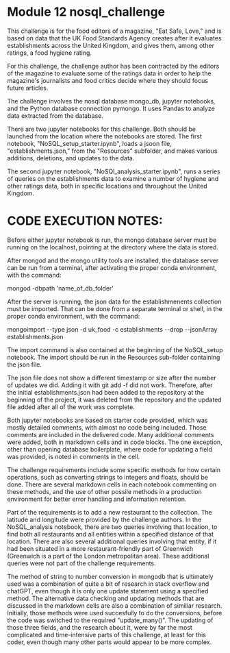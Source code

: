 # Module 12 nosql_challenge

This challenge is for the food editors of a magazine, "Eat Safe, Love," and is based on data that the UK Food Standards Agency creates after it evaluates establishments across the United Kingdom, and gives them, among other ratings, a food hygiene rating.   

For this challenge, the challenge author has been contracted by the editors of the magazine to evaluate some of the ratings data in order to help the magazine's journalists and food critics decide where they should focus future articles. 

The challenge involves the nosql database mongo_db, jupyter notebooks, and the Python database connection pymongo.  It uses Pandas to analyze data extracted from the database.

There are two jupyter notebooks for this challenge.  Both should be launched from the location where the notebooks are stored.  The first notebook, "NoSQL_setup_starter.ipynb", loads a jsoon file, "establishments.json," from the "Resources" subfolder, and makes various additions, deletions, and updates to the data.

The second jupyter notebook, "NoSQl_analysis_starter.ipynb", runs a series of queries on the establishments data to examine a number of hygiene and other ratings data, both in specific locations and throughout the United Kingdom.  

CODE EXECUTION NOTES:
=====================

Before either jupyter notebook is run, the mongo database server must be running on the localhost, pointing at the directory where the data is stored.

After mongod and the mongo utility tools are installed, the database server can be run from a terminal, after activating the proper conda environment, with the command: 

mongod -dbpath 'name_of_db_folder'

After the server is running, the json data for the establishmenents collection must be imported.  That can be done from a separate terminal or shell, in the proper conda environment, with the command:  

mongoimport --type json -d uk_food -c establishments --drop --jsonArray establishments.json   

The import command is also contained at the beginning of the NoSQL_setup notebook.   The import should be run in the Resources sub-folder containing the json file.

The json file does not show a different timestamp or size after the number of updates we did.  Adding it with git add -f did not work.  Therefore, after the initial establishments.json had been added to the repository at the beginning of the project, it was deleted from the repository and the updated file added after all of the work was complete. 

Both jupyter notebooks are based on starter code provided, which was mostly detailed comments, with almost no code being included.   Those comments are included in the delivered code.   Many additional comments were added, both in markdown cells and in code blocks.  The one exception, other than opening database boilerplate, where code for updating a field was provided, is noted in comments in the cell.

The challenge requirements include some specific methods for how certain operations, such as converting strings to integers and floats, should be done.   There are several markdown cells in each notebook commenting on these methods, and the use of other possile methods in a production environment for better error handling and information retention.

Part of the requirements is to add a new restaurant to the collection.  The latitude and longitude were provided by the challenge authors.  In the NoSQL_analysis notebook, there are two queries involving that location, to find both all restaurants and all entities within a specified distance of that location.  There are also several additional queries involving that entity, if it had been situated in a more restaurant-friendly part of Greenwich (Greenwich is a part of the London metropolitan area).  These additional queries were not part of the challenge requirements.

The method of string to number conversion in mongodb that is ultimately used was a combination of quite a bit of research in stack overflow and chatGPT, even though it is only one update statement using a specified method.  The alternative data checking and updating methods that are discussed in the markdown cells are also a combination of similiar research.  Initially, those methods were used succesfully to do the conversions, before the code was switched to the required "update_many()".  The updating of those three fields, and the research about it, were by far the most complicated and time-intensive parts of this challenge, at least for this coder, even though many other parts would appear to be more complex.